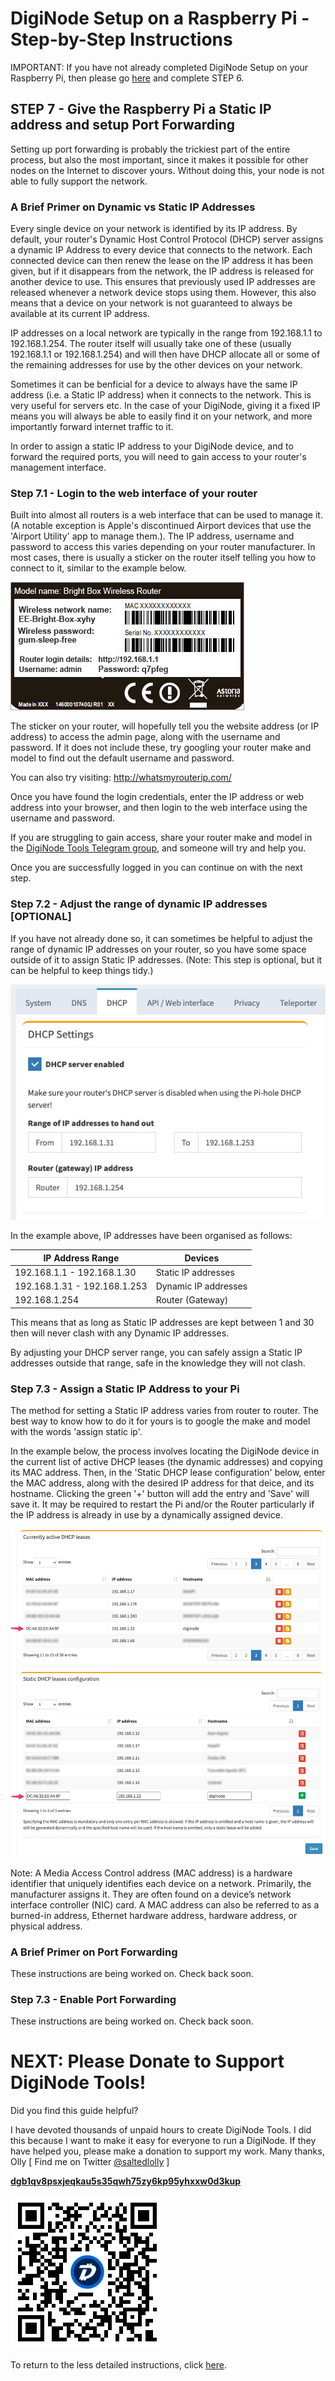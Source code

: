 # DigiNode Setup on a Raspberry Pi - Step-by-Step Instructions

IMPORTANT: If you have not already completed DigiNode Setup on your Raspberry Pi, then please go [here](/docs/rpi_setup_step6_run_diginode_setup.md) and complete STEP 6.


## STEP 7 - Give the Raspberry Pi a Static IP address and setup Port Forwarding

Setting up port forwarding is probably the trickiest part of the entire process, but also the most important, since it makes it possible for other nodes on the Internet to discover yours. Without doing this, your node is not able to fully support the network.


### A Brief Primer on Dynamic vs Static IP Addresses

Every single device on your network is identified by its IP address. By default, your router's Dynamic Host Control Protocol (DHCP) server assigns a dynamic IP Address to every device that connects to the network. Each connected device can then renew the lease on the IP address it has been given, but if it disappears from the network, the IP address is released for another device to use. This ensures that previously used IP addresses are released whenever a network device stops using them. However, this also means that a device on your network is not guaranteed to always be available at its current IP address.

IP addresses on a local network are typically in the range from 192.168.1.1 to 192.168.1.254. The router itself will usually take one of these (usually 192.168.1.1 or 192.168.1.254) and will then have DHCP allocate all or some of the remaining addresses for use by the other devices on your network.

Sometimes it can be benficial for a device to always have the same IP address (i.e. a Static IP address) when it connects to the network. This is very useful for servers etc. In the case of your DigiNode, giving it a fixed IP means you will always be able to easily find it on your network, and more importantly forward internet traffic to it.

In order to assign a static IP address to your DigiNode device, and to forward the required ports, you will need to gain access to your router's management interface.


### Step 7.1 - Login to the web interface of your router

Built into almost all routers is a web interface that can be used to manage it. (A notable exception is Apple's discontinued Airport devices that use the 'Airport Utility' app to manage them.). The IP address, username and password to access this varies depending on your router manufacturer. In most cases, there is usually a sticker on the router itself telling you how to connect to it, similar to the example below.

![Router Label](/images/router_label.jpg)

The sticker on your router, will hopefully tell you the website address (or IP address) to access the admin page, along with the username and password. If it does not include these, try googling your router make and model to find out the default username and password.

You can also try visiting: http://whatsmyrouterip.com/

Once you have found the login credentials, enter the IP address or web address into your browser, and then login to the web interface using the username and password.

If you are struggling to gain access, share your router make and model in the [DigiNode Tools Telegram group](https://t.me/DigiNodeTools), and someone will try and help you.

Once you are successfully logged in you can continue on with the next step.


### Step 7.2 - Adjust the range of dynamic IP addresses [OPTIONAL]

If you have not already done so, it can sometimes be helpful to adjust the range of dynamic IP addresses on your router, so you have some space outside of it to assign Static IP addresses. (Note: This step is optional, but it can be helpful to keep things tidy.)

![DHCP Range](/images/dhcp_settings.png)

In the example above, IP addresses have been organised as follows:

| IP Address Range              | Devices                   |
|-------------------------------|---------------------------|
| 192.168.1.1 - 192.168.1.30 	| Static IP addresses		|
| 192.168.1.31 - 192.168.1.253	| Dynamic IP addresses		|
| 192.168.1.254   				| Router (Gateway)			|

This means that as long as Static IP addresses are kept between 1 and 30 then will never clash with any Dynamic IP addresses.

By adjusting your DHCP server range, you can safely assign a Static IP addresses outside that range, safe in the knowledge they will not clash. 


### Step 7.3 - Assign a Static IP Address to your Pi

The method for setting a Static IP address varies from router to router. The best way to know how to do it for yours is to google the make and model with the words 'assign static ip'. 

In the example below, the process involves locating the DigiNode device in the current list of active DHCP leases (the dynamic addresses) and copying its MAC address. Then, in the 'Static DHCP lease configuration' below, enter the MAC address, along with the desired IP address for that deice, and its hostname. Clicking the green '+' button will add the entry and 'Save' will save it. It may be required to restart the Pi and/or the Router particularly if the IP address is already in use by a dynamically assigned device.

![DHCP Range](/images/dhcp_static_lease.png)

Note: A Media Access Control address (MAC address) is a hardware identifier that uniquely identifies each device on a network. Primarily, the manufacturer assigns it. They are often found on a device’s network interface controller (NIC) card. A MAC address can also be referred to as a burned-in address, Ethernet hardware address, hardware address, or physical address.


### A Brief Primer on Port Forwarding

These instructions are being worked on. Check back soon.



### Step 7.3 - Enable Port Forwarding

These instructions are being worked on. Check back soon.



# NEXT: Please Donate to Support DigiNode Tools!

Did you find this guide helpful?

I have devoted thousands of unpaid hours to create DigiNode Tools. I did this because I want to make it easy for everyone to run a DigiNode. If they have helped you, please make a donation to support my work. Many thanks, Olly  [ Find me on Twitter [@saltedlolly](https://twitter.com/saltedlolly) ]

**[dgb1qv8psxjeqkau5s35qwh75zy6kp95yhxxw0d3kup](digibyte:dgb1qv8psxjeqkau5s35qwh75zy6kp95yhxxw0d3kup)**

![DigiByte Donation QR Code](/images/donation_qr_code.png)


To return to the less detailed instructions, click [here](/docs/rpi_setup.md).